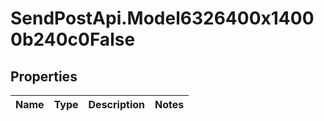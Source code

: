 # SendPostApi.Model6326400x14000b240c0False

## Properties
Name | Type | Description | Notes
------------ | ------------- | ------------- | -------------


